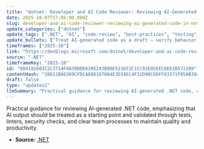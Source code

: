 ```yaml
---
title: "dotnet: Developer and AI Code Reviewer: Reviewing AI-Generated Code in .NET"
date: 2025-10-07T17:05:00.000Z
slug: developer-and-ai-code-reviewer-reviewing-ai-generated-code-in-net
update_categories: ["dotnet"]
update_tags: [".NET", "AI", "code-review", "best-practices", "testing", "security", "CI/CD", "developer-productivity"]
update_bullets: ["Treat AI-generated code as a draft — verify behavior, correctness, and intent rather than trusting it implicitly.", "Require unit and integration tests for AI-produced changes to ensure functional correctness and prevent regressions.", "Automate style and quality checks with linters, formatters, and static analysis integrated into CI to enforce standards.", "Use PR templates and metadata (model used, prompt, temperature, etc.) to preserve provenance and make reviews reproducible.", "Check dependencies, licenses, and third-party code suggestions to avoid legal and supply-chain risks.", "Scan for secrets, sensitive data leaks, and potential privacy issues introduced by generated code.", "Evaluate security and performance implications of AI suggestions (injection risks, throttling, allocation patterns).", "Assign human ownership and pair-review AI changes to maintain knowledge, readability, and long-term maintainability.", "Iterate on prompts and developer workflows based on review feedback to improve future outputs and reduce churn.", "Measure effects (review time, bug rates, throughput) to refine policies and balance automation with human oversight."]
timeframes: ["2025-10"]
link: "https://devblogs.microsoft.com/dotnet/developer-and-ai-code-reviewer-reviewing-ai-generated-code-in-dotnet/"
source: ".NET"
timeframeKey: "2025-10"
id: "084191603C2C3714F8A39DDE6395243B89E521653C1CC91E05EEC8E61B572209"
contentHash: "28011B66369CFDCA888187804E3D14EC4F31D98C6DFF83371F05AB384D4C7407"
draft: false
type: "updates2"
llmSummary: "Practical guidance for reviewing AI-generated .NET code, emphasizing that AI output should be treated as a starting point and validated through tests, linters, security checks, and clear team processes to maintain quality and productivity."
---
```


Practical guidance for reviewing AI-generated .NET code, emphasizing that AI output should be treated as a starting point and validated through tests, linters, security checks, and clear team processes to maintain quality and productivity.

- **Source:** [.NET](https://devblogs.microsoft.com/dotnet/developer-and-ai-code-reviewer-reviewing-ai-generated-code-in-dotnet/)
